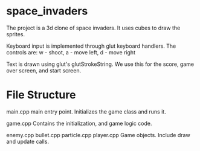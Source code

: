 space_invaders
==============

The project is a 3d clone of space invaders. It uses cubes to draw the
sprites.

Keyboard input is implemented through glut keyboard handlers. The controls
are: w - shoot, a - move left, d - move right

Text is drawn using glut's glutStrokeString. We use this for the score,
game over screen, and start screen.

File Structure
==============

main.cpp
main entry point. Initializes the game class and runs it.

game.cpp
Contains the initialization, and game logic code.

enemy.cpp bullet.cpp particle.cpp player.cpp
Game objects. Include draw and update calls.
